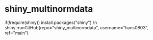 # shiny_multinormdata

if(!require(shiny)) install.packages("shiny") \n
shiny::runGitHub(repo="shiny_multinormdata", username="hans0803", ref="main")
